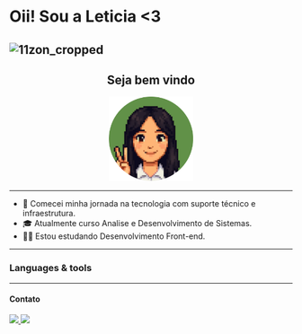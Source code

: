 <h1>Oii! Sou a Leticia <3</h1>

![11zon_cropped](https://github.com/user-attachments/assets/f2383a36-8196-4689-b778-20d11684784b)
---
<h2 align="center">Seja bem vindo </h2>
<p align="center"><img src="./imagens/fotor-20250701173142.png" width="150px"</p>

---
  - 🌸 Comecei minha jornada na tecnologia com suporte técnico e infraestrutura.
  - 🎓 Atualmente curso Analise e Desenvolvimento de Sistemas.
  - 👩‍💻 Estou estudando Desenvolvimento Front-end.

---

<h3>Languages & tools</h3>

--- 
<h4>Contato</h4>
  <p align="left">
  <a href="lelegamaoliver@gmail.com" target="_blank">
    <img src="https://img.shields.io/badge/Gmail-D14836?style=for-the-badge&logo=gmail&logoColor=white" />
  </a>
  <a href="https://www.linkedin.com/in/leticia-gama-oliveira-28453b171" target="_blank">
    <img src="https://img.shields.io/badge/LinkedIn-0077B5?style=for-the-badge&logo=linkedin&logoColor=white" />
  </a>
</p>
